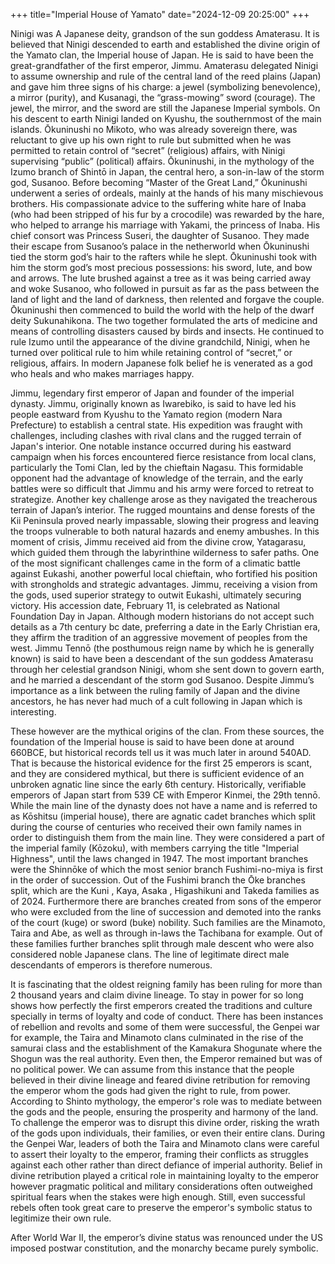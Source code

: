 +++
title="Imperial House of Yamato"
date="2024-12-09 20:25:00"
+++

Ninigi was A Japanese deity, grandson of the sun goddess Amaterasu. It is believed that Ninigi descended to earth and established the divine origin of the Yamato clan, the Imperial house of Japan. He is said to have been the great-grandfather of the first emperor, Jimmu. Amaterasu delegated Ninigi to assume ownership and rule of the central land of the reed plains (Japan) and gave him three signs of his charge: a jewel (symbolizing benevolence), a mirror (purity), and Kusanagi, the “grass-mowing” sword (courage). The jewel, the mirror, and the sword are still the Japanese Imperial symbols. On his descent to earth Ninigi landed on Kyushu, the southernmost of the main islands. Ōkuninushi no Mikoto, who was already sovereign there, was reluctant to give up his own right to rule but submitted when he was permitted to retain control of “secret” (religious) affairs, with Ninigi supervising “public” (political) affairs. Ōkuninushi, in the mythology of the Izumo branch of Shintō in Japan, the central hero, a son-in-law of the storm god, Susanoo. Before becoming “Master of the Great Land,” Ōkuninushi underwent a series of ordeals, mainly at the hands of his many mischievous brothers. His compassionate advice to the suffering white hare of Inaba (who had been stripped of his fur by a crocodile) was rewarded by the hare, who helped to arrange his marriage with Yakami, the princess of Inaba. His chief consort was Princess Suseri, the daughter of Susanoo. They made their escape from Susanoo’s palace in the netherworld when Ōkuninushi tied the storm god’s hair to the rafters while he slept. Ōkuninushi took with him the storm god’s most precious possessions: his sword, lute, and bow and arrows. The lute brushed against a tree as it was being carried away and woke Susanoo, who followed in pursuit as far as the pass between the land of light and the land of darkness, then relented and forgave the couple. Ōkuninushi then commenced to build the world with the help of the dwarf deity Sukunahikona. The two together formulated the arts of medicine and means of controlling disasters caused by birds and insects. He continued to rule Izumo until the appearance of the divine grandchild, Ninigi, when he turned over political rule to him while retaining control of “secret,” or religious, affairs. In modern Japanese folk belief he is venerated as a god who heals and who makes marriages happy. 


Jimmu, legendary first emperor of Japan and founder of the imperial dynasty. Jimmu, originally known as Iwarebiko, is said to have led his people eastward from Kyushu to the Yamato region (modern Nara Prefecture) to establish a central state. His expedition was fraught with challenges, including clashes with rival clans and the rugged terrain of Japan's interior. One notable instance occurred during his eastward campaign when his forces encountered fierce resistance from local clans, particularly the Tomi Clan, led by the chieftain Nagasu. This formidable opponent had the advantage of knowledge of the terrain, and the early battles were so difficult that Jimmu and his army were forced to retreat to strategize. Another key challenge arose as they navigated the treacherous terrain of Japan’s interior. The rugged mountains and dense forests of the Kii Peninsula proved nearly impassable, slowing their progress and leaving the troops vulnerable to both natural hazards and enemy ambushes. In this moment of crisis, Jimmu received aid from the divine crow, Yatagarasu, which guided them through the labyrinthine wilderness to safer paths. One of the most significant challenges came in the form of a climatic battle against Eukashi, another powerful local chieftain, who fortified his position with strongholds and strategic advantages. Jimmu, receiving a vision from the gods, used superior strategy to outwit Eukashi, ultimately securing victory. His accession date, February 11, is celebrated as National Foundation Day in Japan. Although modern historians do not accept such details as a 7th century bc date, preferring a date in the Early Christian era, they affirm the tradition of an aggressive movement of peoples from the west. Jimmu Tennō (the posthumous reign name by which he is generally known) is said to have been a descendant of the sun goddess Amaterasu through her celestial grandson Ninigi, whom she sent down to govern earth, and he married a descendant of the storm god Susanoo. Despite Jimmu’s importance as a link between the ruling family of Japan and the divine ancestors, he has never had much of a cult following in Japan which is interesting.


These however are the mythical origins of the clan. From these sources, the foundation of the Imperial house is said to have been done at around 660BCE, but historical records tell us it was much later in around 540AD. That is because the historical evidence for the first 25 emperors is scant, and they are considered mythical, but there is sufficient evidence of an unbroken agnatic line since the early 6th century. Historically, verifiable emperors of Japan start from 539 CE with Emperor Kinmei, the 29th tennō. While the main line of the dynasty does not have a name and is referred to as Kōshitsu (imperial house), there are agnatic cadet branches which split during the course of centuries who received their own family names in order to distinguish them from the main line. They were considered a part of the imperial family (Kōzoku), with members carrying the title "Imperial Highness", until the laws changed in 1947. The most important branches were the Shinnōke of which the most senior branch Fushimi-no-miya is first in the order of succession. Out of the Fushimi branch the Ōke branches split, which are the Kuni , Kaya, Asaka , Higashikuni and Takeda families as of 2024. Furthermore there are branches created from sons of the emperor who were excluded from the line of succession and demoted into the ranks of the court (kuge) or sword (buke) nobility. Such families are the Minamoto, Taira and Abe, as well as through in-laws the Tachibana  for example. Out of these families further branches split through male descent who were also considered noble Japanese clans. The line of legitimate direct male descendants of emperors is therefore numerous. 


It is fascinating that the oldest reigning family has been ruling for more than 2 thousand years and claim divine lineage. To stay in power for so long shows how perfectly the first emperors created the traditions and culture specially in terms of loyalty and code of conduct. There has been instances of rebellion and revolts and some of them were successful, the Genpei war for example, the Taira and Minamoto clans culminated in the rise of the samurai class and the establishment of the Kamakura Shogunate where the Shogun was the real authority. Even then, the Emperor remained but was of no political power. We can assume from this instance that the people believed in their divine lineage and feared divine retribution for removing the emperor whom the gods had given the right to rule, from power. According to Shinto mythology, the emperor's role was to mediate between the gods and the people, ensuring the prosperity and harmony of the land. To challenge the emperor was to disrupt this divine order, risking the wrath of the gods upon individuals, their families, or even their entire clans. During the Genpei War, leaders of both the Taira and Minamoto clans were careful to assert their loyalty to the emperor, framing their conflicts as struggles against each other rather than direct defiance of imperial authority. Belief in divine retribution played a critical role in maintaining loyalty to the emperor however pragmatic political and military considerations often outweighed spiritual fears when the stakes were high enough. Still, even successful rebels often took great care to preserve the emperor's symbolic status to legitimize their own rule.

After World War II, the emperor’s divine status was renounced under the US imposed postwar constitution, and the monarchy became purely symbolic.
